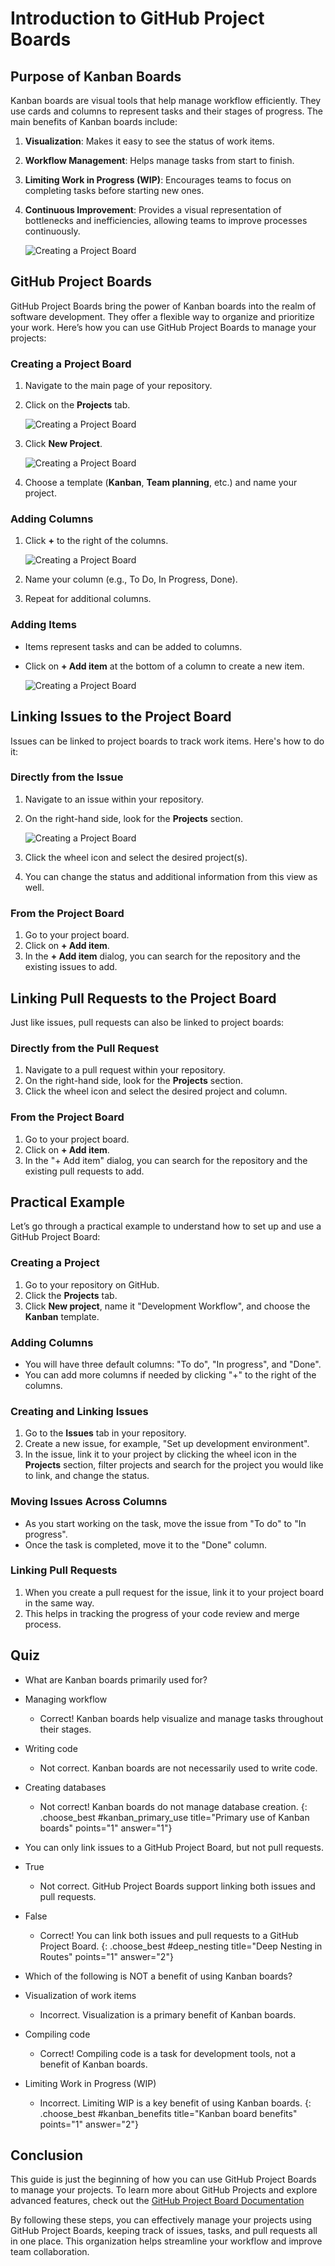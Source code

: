 # Introduction to GitHub Project Boards

## Purpose of Kanban Boards

Kanban boards are visual tools that help manage workflow efficiently. They use cards and columns to represent tasks and their stages of progress. The main benefits of Kanban boards include:

1. **Visualization**: Makes it easy to see the status of work items.
2. **Workflow Management**: Helps manage tasks from start to finish.
3. **Limiting Work in Progress (WIP)**: Encourages teams to focus on completing tasks before starting new ones.
4. **Continuous Improvement**: Provides a visual representation of bottlenecks and inefficiencies, allowing teams to improve processes continuously.

    ![Creating a Project Board](/assets/kanban_board_example.jpeg)


## GitHub Project Boards

GitHub Project Boards bring the power of Kanban boards into the realm of software development. They offer a flexible way to organize and prioritize your work. Here’s how you can use GitHub Project Boards to manage your projects:

### Creating a Project Board

1. Navigate to the main page of your repository.
2. Click on the **Projects** tab.
   
    ![Creating a Project Board](/assets/tab-projects.jpeg)

4. Click **New Project**.

    ![Creating a Project Board](/assets/new_project_button.jpeg)

6. Choose a template (**Kanban**, **Team planning**, etc.) and name your project.

### Adding Columns

1. Click **+** to the right of the columns.

   ![Creating a Project Board](/assets/add_column.jpeg)

3. Name your column (e.g., To Do, In Progress, Done).
4. Repeat for additional columns.

### Adding Items

- Items represent tasks and can be added to columns.
- Click on **+ Add item** at the bottom of a column to create a new item.

   ![Creating a Project Board](/assets/add-item.jpeg)

## Linking Issues to the Project Board

Issues can be linked to project boards to track work items. Here's how to do it:

### Directly from the Issue

1. Navigate to an issue within your repository.
2. On the right-hand side, look for the **Projects** section.

    ![Creating a Project Board](/assets/linking_issue_to_project.jpeg)

4. Click the wheel icon and select the desired project(s).
5. You can change the status and additional information from this view as well.

### From the Project Board

1. Go to your project board.
2. Click on **+ Add item**.
3. In the **+ Add item** dialog, you can search for the repository and the existing issues to add.

## Linking Pull Requests to the Project Board

Just like issues, pull requests can also be linked to project boards:

### Directly from the Pull Request

1. Navigate to a pull request within your repository.
2. On the right-hand side, look for the **Projects** section.
3. Click the wheel icon and select the desired project and column.

### From the Project Board

1. Go to your project board.
2. Click on **+ Add item**.
3. In the "+ Add item" dialog, you can search for the repository and the existing pull requests to add.

## Practical Example

Let’s go through a practical example to understand how to set up and use a GitHub Project Board:

### Creating a Project

1. Go to your repository on GitHub.
2. Click the **Projects** tab.
3. Click **New project**, name it "Development Workflow", and choose the **Kanban** template.

### Adding Columns

- You will have three default columns: "To do", "In progress", and "Done".
- You can add more columns if needed by clicking "+" to the right of the columns.

### Creating and Linking Issues

1. Go to the **Issues** tab in your repository.
2. Create a new issue, for example, "Set up development environment".
3. In the issue, link it to your project by clicking the wheel icon in the **Projects** section, filter projects and search for the project you would like to link, and change the status.

### Moving Issues Across Columns

- As you start working on the task, move the issue from "To do" to "In progress".
- Once the task is completed, move it to the "Done" column.

### Linking Pull Requests

1. When you create a pull request for the issue, link it to your project board in the same way.
2. This helps in tracking the progress of your code review and merge process.

## Quiz

- What are Kanban boards primarily used for?
- Managing workflow
  - Correct! Kanban boards help visualize and manage tasks throughout their stages.
- Writing code
  - Not correct. Kanban boards are not necessarily used to write code.
- Creating databases
  - Not correct! Kanban boards do not manage database creation.
{: .choose_best #kanban_primary_use title="Primary use of Kanban boards" points="1" answer="1"}

- You can only link issues to a GitHub Project Board, but not pull requests.
- True
  - Not correct. GitHub Project Boards support linking both issues and pull requests.
- False
  - Correct! You can link both issues and pull requests to a GitHub Project Board.
{: .choose_best #deep_nesting title="Deep Nesting in Routes" points="1" answer="2"}

- Which of the following is NOT a benefit of using Kanban boards?
- Visualization of work items
  - Incorrect. Visualization is a primary benefit of Kanban boards.
- Compiling code
  - Correct! Compiling code is a task for development tools, not a benefit of Kanban boards.
- Limiting Work in Progress (WIP)
  - Incorrect. Limiting WIP is a key benefit of using Kanban boards.
{: .choose_best #kanban_benefits title="Kanban board benefits" points="1" answer="2"}

## Conclusion

This guide is just the beginning of how you can use GitHub Project Boards to manage your projects. To learn more about GitHub Projects and explore advanced features, check out the [GitHub Project Board Documentation](https://docs.github.com/en/issues/planning-and-tracking-with-projects)

By following these steps, you can effectively manage your projects using GitHub Project Boards, keeping track of issues, tasks, and pull requests all in one place. This organization helps streamline your workflow and improve team collaboration.


